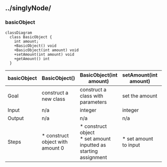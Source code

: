 ## ../singlyNode/

### basicObject

````mermaid
classDiagram
  class BasicObject {
    int amount;
    +BasicObject() void
    +BasicObject(int amount) void
    +setAmount(int amount) void
    +getAmount() int
  }
````

basicObject | BasicObject() | BasicObject(int amount) | setAmount(int amount) | getAmount()
-|-|-|-|-
Goal | construct a new class | construct a class with parameters | set the amount | get the amount
Input | n/a | integer | integer | n/a
Output | n/a | n/a | n/a | integer
Steps | * construct object with amount 0 | * construct object <br> * set amount inputted as starting assignment | * set amount to input | * get amount from object <br> * return value to the user
